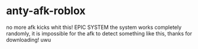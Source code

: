 # anty-afk-roblox
no more afk kicks whit this! EPIC  SYSTEM
the system works completely randomly, it is impossible for the afk to detect something like this, thanks for downloading! uwu
